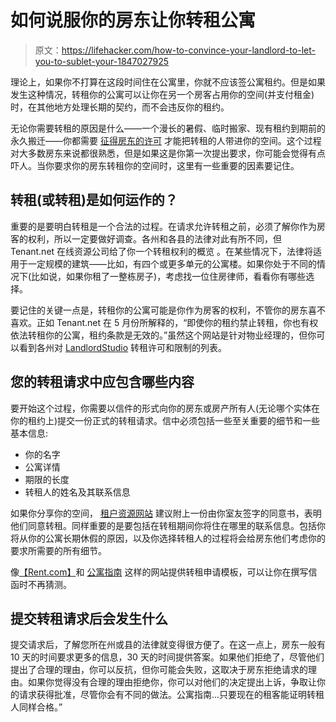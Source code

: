 # 如何说服你的房东让你转租公寓

> 原文：<https://lifehacker.com/how-to-convince-your-landlord-to-let-you-to-sublet-your-1847027925>

理论上，如果你不打算在这段时间住在公寓里，你就不应该签公寓租约。但是如果发生这种情况，转租你的公寓可以让你在另一个房客占用你的空间(并支付租金)时，在其他地方处理长期的契约，而不会违反你的租约。

无论你需要转租的原因是什么——一个漫长的暑假、临时搬家、现有租约到期前的永久搬迁——你都需要 [征得房东的许可](https://www.tenantresourcecenter.org/all_about_subletting) 才能把转租的人带进你的空间。这个过程对大多数房东来说都很熟悉，但是如果这是你第一次提出要求，你可能会觉得有点吓人。当你要求你的房东转租你的空间时，这里有一些重要的因素要记住。



## 转租(或转租)是如何运作的？

重要的是要明白转租是一个合法的过程。在请求允许转租之前，必须了解你作为房客的权利，所以一定要做好调查。各州和各县的法律对此有所不同，但 Tenant.net 在线资源公司给了你一个转租权利的概览 。在某些情况下，法律将适用于一定规模的建筑——比如，有四个或更多单元的公寓楼。如果你处于不同的情况下(比如说，如果你租了一整栋房子)，考虑找一位住房律师，看看你有哪些选择。

要记住的关键一点是，转租你的公寓可能是你作为房客的权利，不管你的房东喜不喜欢。正如 Tenant.net 在 5 月份所解释的，“即使你的租约禁止转租，你也有权依法转租你的公寓，租约条款是无效的。”虽然这个网站是针对物业经理的，但你可以看到各州对 [LandlordStudio](https://www.landlordstudio.com/blog/subletting-and-sub-lease-agreements-in-the-us/) 转租许可和限制的列表。

## 您的转租请求中应包含哪些内容

要开始这个过程，你需要以信件的形式向你的房东或房产所有人(无论哪个实体在你的租约上)提交一份正式的转租请求。信中必须包括一些至关重要的细节和一些基本信息:

*   你的名字
*   公寓详情
*   期限的长度
*   转租人的姓名及其联系信息

如果你分享你的空间， [租户资源网站](https://www.tenantresourcecenter.org/all_about_subletting) 建议附上一份由你室友签字的同意书，表明他们同意转租。同样重要的是要包括在转租期间你将住在哪里的联系信息。包括你将从你的公寓长期休假的原因，以及你选择转租人的过程将会给房东他们考虑你的要求所需要的所有细节。

像[【Rent.com】](https://www.rent.com/blog/sample-letter-requesting-landlord-permission-to-sublease/#:~:text=Your%20request%20letter%20should%20contain,and%20your%20roommate%20approval%20form.)和 [公寓指南](https://www.apartmentguide.com/blog/sample-letter-requesting-permission-to-sublease/) 这样的网站提供转租申请模板，可以让你在撰写信函时不再猜测。

## 提交转租请求后会发生什么

提交请求后，了解您所在州或县的法律就变得很方便了。在这一点上，房东一般有 10 天的时间要求更多的信息，30 天的时间提供答案。如果他们拒绝了，尽管他们提出了合理的理由，你可以反抗，但你可能会失败，这取决于房东拒绝请求的理由。如果你觉得没有合理的理由拒绝你，你可以对他们的决定提出上诉，争取让你的请求获得批准，尽管你会有不同的做法。公寓指南...只要现在的租客能证明转租人同样合格。”